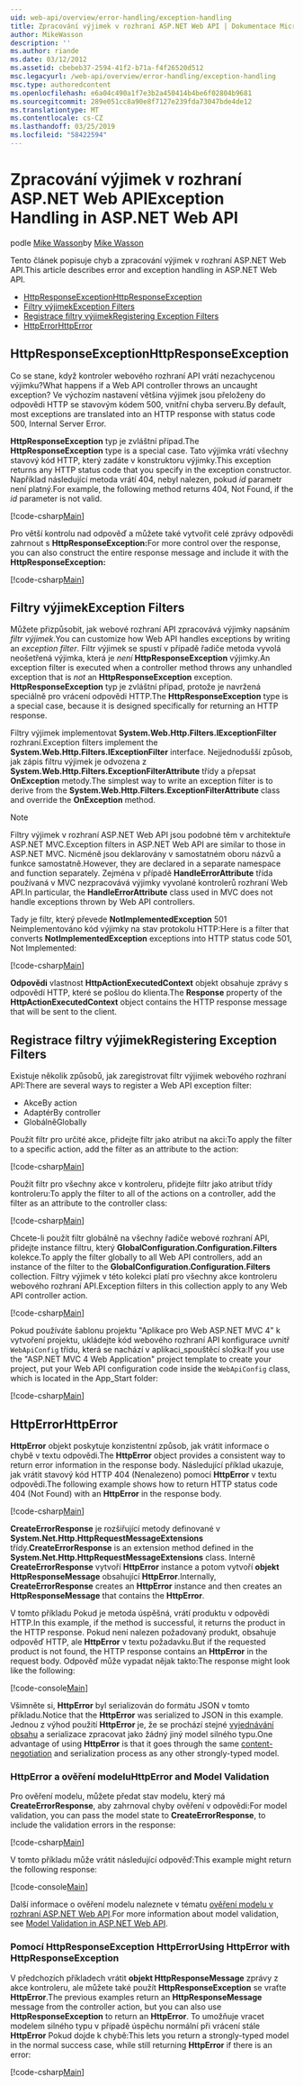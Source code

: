 ```yaml
---
uid: web-api/overview/error-handling/exception-handling
title: Zpracování výjimek v rozhraní ASP.NET Web API | Dokumentace Microsoftu
author: MikeWasson
description: ''
ms.author: riande
ms.date: 03/12/2012
ms.assetid: cbebeb37-2594-41f2-b71a-f4f26520d512
msc.legacyurl: /web-api/overview/error-handling/exception-handling
msc.type: authoredcontent
ms.openlocfilehash: e6a04c490a1f7e3b2a450414b4be6f02804b9681
ms.sourcegitcommit: 289e051cc8a90e8f7127e239fda73047bde4de12
ms.translationtype: MT
ms.contentlocale: cs-CZ
ms.lasthandoff: 03/25/2019
ms.locfileid: "58422594"
---
```

<a name="exception-handling-in-aspnet-web-api"></a><span data-ttu-id="80072-102">Zpracování výjimek v rozhraní ASP.NET Web API</span><span class="sxs-lookup"><span data-stu-id="80072-102">Exception Handling in ASP.NET Web API</span></span>
====================
<span data-ttu-id="80072-103">podle [Mike Wasson](https://github.com/MikeWasson)</span><span class="sxs-lookup"><span data-stu-id="80072-103">by [Mike Wasson](https://github.com/MikeWasson)</span></span>

<span data-ttu-id="80072-104">Tento článek popisuje chyb a zpracování výjimek v rozhraní ASP.NET Web API.</span><span class="sxs-lookup"><span data-stu-id="80072-104">This article describes error and exception handling in ASP.NET Web API.</span></span>

- [<span data-ttu-id="80072-105">HttpResponseException</span><span class="sxs-lookup"><span data-stu-id="80072-105">HttpResponseException</span></span>](#httpresponserexception)
- [<span data-ttu-id="80072-106">Filtry výjimek</span><span class="sxs-lookup"><span data-stu-id="80072-106">Exception Filters</span></span>](#exception_filters)
- [<span data-ttu-id="80072-107">Registrace filtry výjimek</span><span class="sxs-lookup"><span data-stu-id="80072-107">Registering Exception Filters</span></span>](#registering_exception_filters)
- [<span data-ttu-id="80072-108">HttpError</span><span class="sxs-lookup"><span data-stu-id="80072-108">HttpError</span></span>](#httperror)

<a id="httpresponserexception"></a>
## <a name="httpresponseexception"></a><span data-ttu-id="80072-109">HttpResponseException</span><span class="sxs-lookup"><span data-stu-id="80072-109">HttpResponseException</span></span>

<span data-ttu-id="80072-110">Co se stane, když kontroler webového rozhraní API vrátí nezachycenou výjimku?</span><span class="sxs-lookup"><span data-stu-id="80072-110">What happens if a Web API controller throws an uncaught exception?</span></span> <span data-ttu-id="80072-111">Ve výchozím nastavení většina výjimek jsou přeloženy do odpovědi HTTP se stavovým kódem 500, vnitřní chyba serveru.</span><span class="sxs-lookup"><span data-stu-id="80072-111">By default, most exceptions are translated into an HTTP response with status code 500, Internal Server Error.</span></span>

<span data-ttu-id="80072-112">**HttpResponseException** typ je zvláštní případ.</span><span class="sxs-lookup"><span data-stu-id="80072-112">The **HttpResponseException** type is a special case.</span></span> <span data-ttu-id="80072-113">Tato výjimka vrátí všechny stavový kód HTTP, který zadáte v konstruktoru výjimky.</span><span class="sxs-lookup"><span data-stu-id="80072-113">This exception returns any HTTP status code that you specify in the exception constructor.</span></span> <span data-ttu-id="80072-114">Například následující metoda vrátí 404, nebyl nalezen, pokud *id* parametr není platný.</span><span class="sxs-lookup"><span data-stu-id="80072-114">For example, the following method returns 404, Not Found, if the *id* parameter is not valid.</span></span>

[!code-csharp[Main](exception-handling/samples/sample1.cs)]

<span data-ttu-id="80072-115">Pro větší kontrolu nad odpověď a můžete také vytvořit celé zprávy odpovědi zahrnout s **HttpResponseException:**</span><span class="sxs-lookup"><span data-stu-id="80072-115">For more control over the response, you can also construct the entire response message and include it with the **HttpResponseException:**</span></span> 

[!code-csharp[Main](exception-handling/samples/sample2.cs)]

<a id="exception_filters"></a>
## <a name="exception-filters"></a><span data-ttu-id="80072-116">Filtry výjimek</span><span class="sxs-lookup"><span data-stu-id="80072-116">Exception Filters</span></span>

<span data-ttu-id="80072-117">Můžete přizpůsobit, jak webové rozhraní API zpracovává výjimky napsáním *filtr výjimek*.</span><span class="sxs-lookup"><span data-stu-id="80072-117">You can customize how Web API handles exceptions by writing an *exception filter*.</span></span> <span data-ttu-id="80072-118">Filtr výjimek se spustí v případě řadiče metoda vyvolá neošetřená výjimka, která je *není* **HttpResponseException** výjimky.</span><span class="sxs-lookup"><span data-stu-id="80072-118">An exception filter is executed when a controller method throws any unhandled exception that is *not* an **HttpResponseException** exception.</span></span> <span data-ttu-id="80072-119">**HttpResponseException** typ je zvláštní případ, protože je navržená speciálně pro vrácení odpovědi HTTP.</span><span class="sxs-lookup"><span data-stu-id="80072-119">The **HttpResponseException** type is a special case, because it is designed specifically for returning an HTTP response.</span></span>

<span data-ttu-id="80072-120">Filtry výjimek implementovat **System.Web.Http.Filters.IExceptionFilter** rozhraní.</span><span class="sxs-lookup"><span data-stu-id="80072-120">Exception filters implement the **System.Web.Http.Filters.IExceptionFilter** interface.</span></span> <span data-ttu-id="80072-121">Nejjednodušší způsob, jak zápis filtru výjimek je odvozena z **System.Web.Http.Filters.ExceptionFilterAttribute** třídy a přepsat **OnException** metody.</span><span class="sxs-lookup"><span data-stu-id="80072-121">The simplest way to write an exception filter is to derive from the **System.Web.Http.Filters.ExceptionFilterAttribute** class and override the **OnException** method.</span></span>

> [!NOTE]
> <span data-ttu-id="80072-122">Filtry výjimek v rozhraní ASP.NET Web API jsou podobné těm v architektuře ASP.NET MVC.</span><span class="sxs-lookup"><span data-stu-id="80072-122">Exception filters in ASP.NET Web API are similar to those in ASP.NET MVC.</span></span> <span data-ttu-id="80072-123">Nicméně jsou deklarovány v samostatném oboru názvů a funkce samostatně.</span><span class="sxs-lookup"><span data-stu-id="80072-123">However, they are declared in a separate namespace and function separately.</span></span> <span data-ttu-id="80072-124">Zejména v případě **HandleErrorAttribute** třída používaná v MVC nezpracovává výjimky vyvolané kontrolerů rozhraní Web API.</span><span class="sxs-lookup"><span data-stu-id="80072-124">In particular, the **HandleErrorAttribute** class used in MVC does not handle exceptions thrown by Web API controllers.</span></span>


<span data-ttu-id="80072-125">Tady je filtr, který převede **NotImplementedException** 501 Neimplementováno kód výjimky na stav protokolu HTTP:</span><span class="sxs-lookup"><span data-stu-id="80072-125">Here is a filter that converts **NotImplementedException** exceptions into HTTP status code 501, Not Implemented:</span></span>

[!code-csharp[Main](exception-handling/samples/sample3.cs)]

<span data-ttu-id="80072-126">**Odpovědi** vlastnost **HttpActionExecutedContext** objekt obsahuje zprávy s odpovědí HTTP, které se pošlou do klienta.</span><span class="sxs-lookup"><span data-stu-id="80072-126">The **Response** property of the **HttpActionExecutedContext** object contains the HTTP response message that will be sent to the client.</span></span>

<a id="registering_exception_filters"></a>
## <a name="registering-exception-filters"></a><span data-ttu-id="80072-127">Registrace filtry výjimek</span><span class="sxs-lookup"><span data-stu-id="80072-127">Registering Exception Filters</span></span>

<span data-ttu-id="80072-128">Existuje několik způsobů, jak zaregistrovat filtr výjimek webového rozhraní API:</span><span class="sxs-lookup"><span data-stu-id="80072-128">There are several ways to register a Web API exception filter:</span></span>

- <span data-ttu-id="80072-129">Akce</span><span class="sxs-lookup"><span data-stu-id="80072-129">By action</span></span>
- <span data-ttu-id="80072-130">Adaptér</span><span class="sxs-lookup"><span data-stu-id="80072-130">By controller</span></span>
- <span data-ttu-id="80072-131">Globálně</span><span class="sxs-lookup"><span data-stu-id="80072-131">Globally</span></span>

<span data-ttu-id="80072-132">Použít filtr pro určité akce, přidejte filtr jako atribut na akci:</span><span class="sxs-lookup"><span data-stu-id="80072-132">To apply the filter to a specific action, add the filter as an attribute to the action:</span></span>

[!code-csharp[Main](exception-handling/samples/sample4.cs)]

<span data-ttu-id="80072-133">Použít filtr pro všechny akce v kontroleru, přidejte filtr jako atribut třídy kontroleru:</span><span class="sxs-lookup"><span data-stu-id="80072-133">To apply the filter to all of the actions on a controller, add the filter as an attribute to the controller class:</span></span>

[!code-csharp[Main](exception-handling/samples/sample5.cs)]

<span data-ttu-id="80072-134">Chcete-li použít filtr globálně na všechny řadiče webové rozhraní API, přidejte instance filtru, který **GlobalConfiguration.Configuration.Filters** kolekce.</span><span class="sxs-lookup"><span data-stu-id="80072-134">To apply the filter globally to all Web API controllers, add an instance of the filter to the **GlobalConfiguration.Configuration.Filters** collection.</span></span> <span data-ttu-id="80072-135">Filtry výjimek v této kolekci platí pro všechny akce kontroleru webového rozhraní API.</span><span class="sxs-lookup"><span data-stu-id="80072-135">Exception filters in this collection apply to any Web API controller action.</span></span>

[!code-csharp[Main](exception-handling/samples/sample6.cs)]

<span data-ttu-id="80072-136">Pokud používáte šablonu projektu "Aplikace pro Web ASP.NET MVC 4" k vytvoření projektu, ukládejte kód webového rozhraní API konfigurace uvnitř `WebApiConfig` třídu, která se nachází v aplikaci\_spouštěcí složka:</span><span class="sxs-lookup"><span data-stu-id="80072-136">If you use the "ASP.NET MVC 4 Web Application" project template to create your project, put your Web API configuration code inside the `WebApiConfig` class, which is located in the App\_Start folder:</span></span>

[!code-csharp[Main](exception-handling/samples/sample7.cs?highlight=5)]

<a id="httperror"></a>
## <a name="httperror"></a><span data-ttu-id="80072-137">HttpError</span><span class="sxs-lookup"><span data-stu-id="80072-137">HttpError</span></span>

<span data-ttu-id="80072-138">**HttpError** objekt poskytuje konzistentní způsob, jak vrátit informace o chybě v textu odpovědi.</span><span class="sxs-lookup"><span data-stu-id="80072-138">The **HttpError** object provides a consistent way to return error information in the response body.</span></span> <span data-ttu-id="80072-139">Následující příklad ukazuje, jak vrátit stavový kód HTTP 404 (Nenalezeno) pomocí **HttpError** v textu odpovědi.</span><span class="sxs-lookup"><span data-stu-id="80072-139">The following example shows how to return HTTP status code 404 (Not Found) with an **HttpError** in the response body.</span></span>

[!code-csharp[Main](exception-handling/samples/sample8.cs)]

<span data-ttu-id="80072-140">**CreateErrorResponse** je rozšiřující metody definované v **System.Net.Http.HttpRequestMessageExtensions** třídy.</span><span class="sxs-lookup"><span data-stu-id="80072-140">**CreateErrorResponse** is an extension method defined in the **System.Net.Http.HttpRequestMessageExtensions** class.</span></span> <span data-ttu-id="80072-141">Interně **CreateErrorResponse** vytvoří **HttpError** instance a potom vytvoří **objekt HttpResponseMessage** obsahující **HttpError**.</span><span class="sxs-lookup"><span data-stu-id="80072-141">Internally, **CreateErrorResponse** creates an **HttpError** instance and then creates an **HttpResponseMessage** that contains the **HttpError**.</span></span>

<span data-ttu-id="80072-142">V tomto příkladu Pokud je metoda úspěšná, vrátí produktu v odpovědi HTTP.</span><span class="sxs-lookup"><span data-stu-id="80072-142">In this example, if the method is successful, it returns the product in the HTTP response.</span></span> <span data-ttu-id="80072-143">Pokud není nalezen požadovaný produkt, obsahuje odpověď HTTP, ale **HttpError** v textu požadavku.</span><span class="sxs-lookup"><span data-stu-id="80072-143">But if the requested product is not found, the HTTP response contains an **HttpError** in the request body.</span></span> <span data-ttu-id="80072-144">Odpověď může vypadat nějak takto:</span><span class="sxs-lookup"><span data-stu-id="80072-144">The response might look like the following:</span></span>

[!code-console[Main](exception-handling/samples/sample9.cmd)]

<span data-ttu-id="80072-145">Všimněte si, **HttpError** byl serializován do formátu JSON v tomto příkladu.</span><span class="sxs-lookup"><span data-stu-id="80072-145">Notice that the **HttpError** was serialized to JSON in this example.</span></span> <span data-ttu-id="80072-146">Jednou z výhod použití **HttpError** je, že se prochází stejné [vyjednávání obsahu](../formats-and-model-binding/content-negotiation.md) a serializace zpracovat jako žádný jiný model silného typu.</span><span class="sxs-lookup"><span data-stu-id="80072-146">One advantage of using **HttpError** is that it goes through the same [content-negotiation](../formats-and-model-binding/content-negotiation.md) and serialization process as any other strongly-typed model.</span></span>

### <a name="httperror-and-model-validation"></a><span data-ttu-id="80072-147">HttpError a ověření modelu</span><span class="sxs-lookup"><span data-stu-id="80072-147">HttpError and Model Validation</span></span>

<span data-ttu-id="80072-148">Pro ověření modelu, můžete předat stav modelu, který má **CreateErrorResponse**, aby zahrnoval chyby ověření v odpovědi:</span><span class="sxs-lookup"><span data-stu-id="80072-148">For model validation, you can pass the model state to **CreateErrorResponse**, to include the validation errors in the response:</span></span>

[!code-csharp[Main](exception-handling/samples/sample10.cs)]

<span data-ttu-id="80072-149">V tomto příkladu může vrátit následující odpověď:</span><span class="sxs-lookup"><span data-stu-id="80072-149">This example might return the following response:</span></span>

[!code-console[Main](exception-handling/samples/sample11.cmd)]

<span data-ttu-id="80072-150">Další informace o ověření modelu naleznete v tématu [ověření modelu v rozhraní ASP.NET Web API](../formats-and-model-binding/model-validation-in-aspnet-web-api.md).</span><span class="sxs-lookup"><span data-stu-id="80072-150">For more information about model validation, see [Model Validation in ASP.NET Web API](../formats-and-model-binding/model-validation-in-aspnet-web-api.md).</span></span>

### <a name="using-httperror-with-httpresponseexception"></a><span data-ttu-id="80072-151">Pomocí HttpResponseException HttpError</span><span class="sxs-lookup"><span data-stu-id="80072-151">Using HttpError with HttpResponseException</span></span>

<span data-ttu-id="80072-152">V předchozích příkladech vrátit **objekt HttpResponseMessage** zprávy z akce kontroleru, ale můžete také použít **HttpResponseException** se vraťte **HttpError**.</span><span class="sxs-lookup"><span data-stu-id="80072-152">The previous examples return an **HttpResponseMessage** message from the controller action, but you can also use **HttpResponseException** to return an **HttpError**.</span></span> <span data-ttu-id="80072-153">To umožňuje vracet modelem silného typu v případě úspěchu normální při vrácení stále **HttpError** Pokud dojde k chybě:</span><span class="sxs-lookup"><span data-stu-id="80072-153">This lets you return a strongly-typed model in the normal success case, while still returning **HttpError** if there is an error:</span></span>

[!code-csharp[Main](exception-handling/samples/sample12.cs)]
